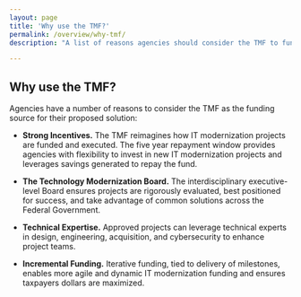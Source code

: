 ```yaml
---
layout: page
title: 'Why use the TMF?'
permalink: /overview/why-tmf/
description: "A list of reasons agencies should consider the TMF to fund their project."

---
```


## Why use the TMF?

Agencies have a number of reasons to consider the TMF as the funding source for their proposed solution:

-	**Strong Incentives.** The TMF reimagines how IT modernization projects are funded and executed. The five year repayment window provides agencies with flexibility to invest in new IT modernization projects and leverages savings generated to repay the fund.

-	**The Technology Modernization Board.** The interdisciplinary executive-level Board ensures projects are rigorously evaluated, best positioned for success, and take advantage of common solutions across the Federal Government.

-	**Technical Expertise.** Approved projects can leverage technical experts in design, engineering, acquisition, and cybersecurity to enhance project teams.

-	**Incremental Funding.** Iterative funding, tied to delivery of milestones, enables more agile and dynamic IT modernization funding and ensures taxpayers dollars are maximized.
